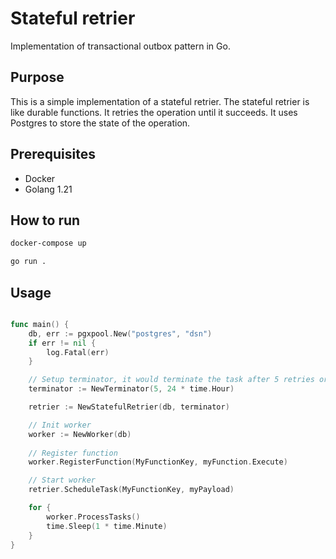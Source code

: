 # Stateful retrier

Implementation of transactional outbox pattern in Go.

## Purpose

This is a simple implementation of a stateful retrier. The stateful retrier is like durable functions. It retries the operation until it succeeds. It uses Postgres to store the state of the operation.

## Prerequisites

- Docker
- Golang 1.21

## How to run

```bash
docker-compose up

go run .
```

## Usage

```go

func main() {
    db, err := pgxpool.New("postgres", "dsn")
    if err != nil {
        log.Fatal(err)
    }

    // Setup terminator, it would terminate the task after 5 retries or 24 hours
    terminator := NewTerminator(5, 24 * time.Hour)

    retrier := NewStatefulRetrier(db, terminator)

    // Init worker
    worker := NewWorker(db)
	
    // Register function
    worker.RegisterFunction(MyFunctionKey, myFunction.Execute)

    // Start worker
    retrier.ScheduleTask(MyFunctionKey, myPayload)

    for {
        worker.ProcessTasks()
        time.Sleep(1 * time.Minute)
    }
}


```